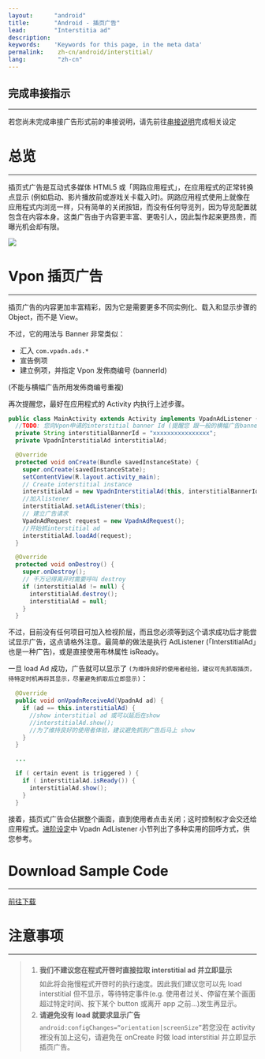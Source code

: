 ```yaml
---
layout:      "android"
title:       "Android - 插页广告"
lead:        "Interstitia ad"
description:
keywords:    'Keywords for this page, in the meta data'
permalink:    zh-cn/android/interstitial/
lang:         "zh-cn"
---
```


## 完成串接指示
---
若您尚未完成串接广告形式前的串接说明，请先前往[串接说明]完成相关设定

# 总览
---
插页式广告是互动式多媒体 HTML5 或「网路应用程式」，在应用程式的正常转换点显示 (例如启动、影片播放前或游戏关卡载入时)。网路应用程式使用上就像在应用程式内浏览一样，只有简单的关闭按钮，而没有任何导览列，因为导览配置就包含在内容本身。这类广告由于内容更丰富、更吸引人，因此製作起来更昂贵，而曝光机会却有限。

![]({{site.imgurl}}/Interstitial.png)

# Vpon 插页广告
---
插页广告的内容更加丰富精彩，因为它是需要更多不同实例化、载入和显示步骤的 Object，而不是 View。

不过，它的用法与 Banner 非常类似：

* 汇入 `com.vpadn.ads.*`
* 宣告例项
* 建立例项，并指定 Vpon 发佈商编号 (bannerId)

(不能与横幅广告所用发佈商编号重複)

再次提醒您，最好在应用程式的 Activity 内执行上述步骤。

```java
public class MainActivity extends Activity implements VpadnAdListener {
  //TODO: 您向Vpon申请的interstitial banner Id (提醒您 跟一般的横幅广告banner ID是不同的)
  private String interstitialBannerId = "xxxxxxxxxxxxxxxx";
  private VpadnInterstitialAd interstitialAd;

  @Override
  protected void onCreate(Bundle savedInstanceState) {
    super.onCreate(savedInstanceState);
    setContentView(R.layout.activity_main);
    // Create interstitial instance
    interstitialAd = new VpadnInterstitialAd(this, interstitialBannerId, "TW");
    //加入listener
    interstitialAd.setAdListener(this);
    // 建立广告请求
    VpadnAdRequest request = new VpadnAdRequest();
    //开始抓interstitial ad
    interstitialAd.loadAd(request);
  }

  @Override
  protected void onDestroy() {
    super.onDestroy();
    // 千万记得离开时需要呼叫 destroy
    if (interstitialAd != null) {
      interstitialAd.destroy();
      interstitialAd = null;
    }
  }
```

不过，目前没有任何项目可加入检视阶层，而且您必须等到这个请求成功后才能尝试显示广告，这点请格外注意。最简单的做法是执行 AdListener (「InterstitialAd」也是一种广告)，或是直接使用布林属性 isReady。

一旦 load Ad 成功，广告就可以显示了 `(为维持良好的使用者经验，建议可先抓取插页，待特定时机再将其显示，尽量避免抓取后立即显示)`：

```java
  @Override
  public void onVpadnReceiveAd(VpadnAd ad) {
    if (ad == this.interstitialAd) {
      //show interstitial ad 或可以延后在show
      //interstitialAd.show();
      //为了维持良好的使用者体验，建议避免抓到广告后马上 show
    }
  }

  ...

  if ( certain event is triggered ) {
    if ( interstitialAd.isReady()) {
      interstitialAd.show();
    }
  }

```

接着，插页式广告会佔据整个画面，直到使用者点击关闭；这时控制权才会交还给应用程式。[进阶设定]中 Vpadn AdListener 小节列出了多种实用的回呼方式，供您参考。

# Download Sample Code
---
[前往下载]

# 注意事项
---
> 1. <span style="line-height:2.5em">**我们不建议您在程式开啓时直接拉取 interstitial ad 并立即显示**<br></span>
如此将会拖慢程式开啓时的执行速度。因此我们建议您可以先 load interstitial 但不显示，等待特定事件(e.g. 使用者过关、停留在某个画面超过特定时间、按下某个 button 或离开 app 之前...)发生再显示。
> 2. <span style="line-height:2em"> **请避免没有 load 就要求显示广告** <br> </span>
`android:configChanges=“orientation|screenSize”`若您没在 activity 裡没有加上这句，请避免在 onCreate 时做 load interstitial 并立即显示插页广告。



[串接说明]: ../integration-guide
[前往下载]:{{site.baseurl}}/zh-cn/android/download
[进阶设定]: {{site.baseurl}}/zh-cn/android/advanced

